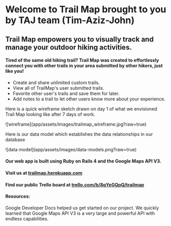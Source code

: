 <h1>Welcome to Trail Map brought to you by TAJ team (Tim-Aziz-John)</h1>
<h2>Trail Map empowers you to visually track and manage your outdoor hiking activities.</h2>

<h4>Tired of the same old hiking trail? Trail Map was created to effortlessly connect you with other trails in your area submitted by other hikers, just like you!</h4>

<ul>
<li>Create and share unlimited custom trails.</li>
<li>View all of TrailMap's user submitted trails.</li>
<li>Favorite other user's trails and save them for later.</li>
<li>Add notes to a trail to let other users know more about your experience.</li>
</ul>

<p>Here is a quick wireframe sketch drawn on day 1 of what we envisioned Trail Map looking like after 7 days of work.</p>
![wireframe](app/assets/images/trailmap_wireframe.jpg?raw=true)

<p>Here is our data model which establishes the data relationships in our database</p>
![data model](app/assets/images/data-models.png?raw=true)


<h4>Our web app is built using Ruby on Rails 4 and the Google Maps API V3.</h4>
<h4>Visit us at <a href="http://trailmap.herokuapp.com/">trailmap.herokuapp.com</a></h4>
<h4>Find our public Trello board at <a href="https://trello.com/b/8qYeGQpQ/trailmap">trello.com/b/8qYeGQpQ/trailmap</a></h4>
<h4>Resources:</h4>
<p>Google Developer Docs helped us get started on our project. We quickly learned that Google Maps API V3 is a very large and powerful API with endless capabilities.<a href="https://developers.google.com/maps/"/></p>
